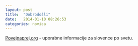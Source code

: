 ```yaml
---
layout: post
title:  "Dobrodošli"
date:   2014-01-10 08:26:53
categories: novica
---
```


[Povejnaprej.org][povejnaprej.org] - uporabne informacije za slovence po svetu.

[povejnaprej.org]: http://povejnaprej.org
